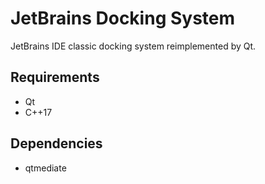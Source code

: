 # JetBrains Docking System

JetBrains IDE classic docking system reimplemented by Qt.

## Requirements

+ Qt
+ C++17

## Dependencies

+ qtmediate